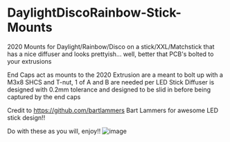 # DaylightDiscoRainbow-Stick-Mounts

2020 Mounts for Daylight/Rainbow/Disco on a stick/XXL/Matchstick that has a nice diffuser and looks prettyish... well, better that PCB's bolted to your extrusions

End Caps act as mounts to the 2020 Extrusion are a meant to bolt up with a M3x8 SHCS and T-nut, 1 of A and B are needed per LED Stick
Diffuser is designed with 0.2mm tolerance and designed to be slid in before being captured by the end caps

Credit to https://github.com/bartlammers Bart Lammers for awesome LED stick design!! 

Do with these as you will, enjoy!!
![image](https://github.com/MugenMicko/DaylightDiscoRainbow-Stick-Mounts/assets/105763933/f0a93d08-b0d8-4c2d-a7ef-237ab3e3708c)

